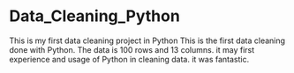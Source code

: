 # Data_Cleaning_Python
This is my first data cleaning project in Python
This is the first data cleaning done with Python. The data is 100 rows and 13 columns. it may first experience and usage of Python in cleaning data. it was fantastic.
